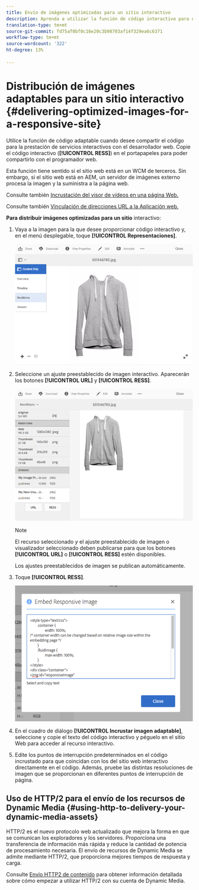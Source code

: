 ```yaml
---
title: Envío de imágenes optimizadas para un sitio interactivo
description: Aprenda a utilizar la función de código interactivo para distribuir imágenes optimizadas de Dynamic Media.
translation-type: tm+mt
source-git-commit: fd75af0bf0c16e20c3b98703af14f329ea6c6371
workflow-type: tm+mt
source-wordcount: '322'
ht-degree: 13%

---
```



# Distribución de imágenes adaptables para un sitio interactivo {#delivering-optimized-images-for-a-responsive-site}

Utilice la función de código adaptable cuando desee compartir el código para la prestación de servicios interactivos con el desarrollador web. Copie el código interactivo (**[!UICONTROL RESS]**) en el portapapeles para poder compartirlo con el programador web.

Esta función tiene sentido si el sitio web está en un WCM de terceros. Sin embargo, si el sitio web está en AEM, un servidor de imágenes externo procesa la imagen y la suministra a la página web.

Consulte también [Incrustación del visor de vídeos en una página Web.](embed-code.md)

Consulte también [Vinculación de direcciones URL a la Aplicación web.](linking-urls-to-yourwebapplication.md)

**Para distribuir imágenes optimizadas para un sitio** interactivo:

1. Vaya a la imagen para la que desee proporcionar código interactivo y, en el menú desplegable, toque **[!UICONTROL Representaciones]**.

   ![chlimage_1-408](assets/chlimage_1-408.png)

1. Seleccione un ajuste preestablecido de imagen interactivo. Aparecerán los botones **[!UICONTROL URL]** y **[!UICONTROL RESS]**.

   ![chlimage_1-409](assets/chlimage_1-409.png)

   >[!NOTE]
   >
   >El recurso seleccionado *y* el ajuste preestablecido de imagen o visualizador seleccionado deben publicarse para que los botones **[!UICONTROL URL]** o **[!UICONTROL RESS]** estén disponibles.
   >
   >Los ajustes preestablecidos de imagen se publican automáticamente.

1. Toque **[!UICONTROL RESS]**.

   ![chlimage_1-410](assets/chlimage_1-410.png)

1. En el cuadro de diálogo **[!UICONTROL Incrustar imagen adaptable]**, seleccione y copie el texto del código interactivo y péguelo en el sitio Web para acceder al recurso interactivo.
1. Edite los puntos de interrupción predeterminados en el código incrustado para que coincidan con los del sitio web interactivo directamente en el código. Además, pruebe las distintas resoluciones de imagen que se proporcionan en diferentes puntos de interrupción de página.

## Uso de HTTP/2 para el envío de los recursos de Dynamic Media {#using-http-to-delivery-your-dynamic-media-assets}

HTTP/2 es el nuevo protocolo web actualizado que mejora la forma en que se comunican los exploradores y los servidores. Proporciona una transferencia de información más rápida y reduce la cantidad de potencia de procesamiento necesaria. El envío de recursos de Dynamic Media se admite mediante HTTP/2, que proporciona mejores tiempos de respuesta y carga.

Consulte [Envío HTTP2 de contenido](http2faq.md) para obtener información detallada sobre cómo empezar a utilizar HTTP/2 con su cuenta de Dynamic Media.
